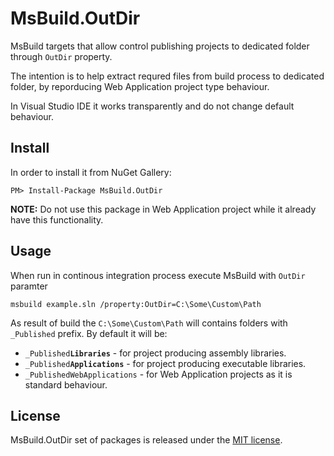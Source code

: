 # MsBuild.OutDir

MsBuild targets that allow control publishing projects to dedicated folder through `OutDir` property.

The intention is to help extract requred files from build process to dedicated folder,
by reporducing Web Application project type behaviour.

In Visual Studio IDE it works transparently and do not change default behaviour.

## Install

In order to install it from NuGet Gallery:
```
PM> Install-Package MsBuild.OutDir
```

**NOTE:** Do not use this package in Web Application project while it already have this functionality.

## Usage

When run in continous integration process execute MsBuild with `OutDir` paramter
```
msbuild example.sln /property:OutDir=C:\Some\Custom\Path
```

As result of build the `C:\Some\Custom\Path` will contains folders with `_Published` prefix. By default it will be:
 * `_Published`**`Libraries`** - for project producing assembly libraries.
 * `_Published`**`Applications`** - for project producing executable libraries.
 * `_PublishedWebApplications` - for Web Application projects as it is standard behaviour.

## License

MsBuild.OutDir set of packages is released under the [MIT license](http://www.opensource.org/licenses/MIT).